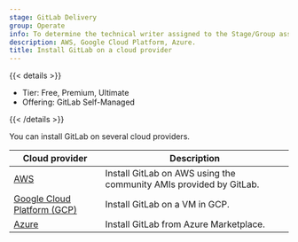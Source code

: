 ```yaml
---
stage: GitLab Delivery
group: Operate
info: To determine the technical writer assigned to the Stage/Group associated with this page, see https://handbook.gitlab.com/handbook/product/ux/technical-writing/#assignments
description: AWS, Google Cloud Platform, Azure.
title: Install GitLab on a cloud provider
---
```


{{< details >}}

- Tier: Free, Premium, Ultimate
- Offering: GitLab Self-Managed

{{< /details >}}

You can install GitLab on several cloud providers.

| Cloud provider                                                 | Description |
|----------------------------------------------------------------|-------------|
| [AWS](aws/_index.md)                                           | Install GitLab on AWS using the community AMIs provided by GitLab. |
| [Google Cloud Platform (GCP)](google_cloud_platform/_index.md) | Install GitLab on a VM in GCP. |
| [Azure](azure/_index.md)                                       | Install GitLab from Azure Marketplace. |
